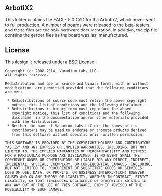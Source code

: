 ## ArbotiX2

This folder contains the EAGLE 5.0 CAD for the Arbotix2, which never went
to full production. A number of boards were released to the beta-testers,
and these files are the only hardware documentation. In addition, the zip
file contains the gerber files as the board was last manufactured.

## License

This design is released under a BSD License:

    Copyright (c) 2008-2014, Vanadium Labs LLC.
    All rights reserved.

    Redistribution and use in source and binary forms, with or without
    modification, are permitted provided that the following conditions
    are met:
  
     * Redistributions of source code must retain the above copyright
       notice, this list of conditions and the following disclaimer.
     * Redistributions in binary form must reproduce the above
       copyright notice, this list of conditions and the following
       disclaimer in the documentation and/or other materials provided
       with the distribution.
     * Neither the name of Vanadium Labs LLC nor the names of its
       contributors may be used to endorse or promote prducts derived
       from this software without specific prior written permission.

    THIS SOFTWARE IS PROVIDED BY THE COPYRIGHT HOLDERS AND CONTRIBUTORS
    "AS IS" AND ANY EXPRESS OR IMPLIED WARRANTIES, INCLUDING, BUT NOT
    LIMITED TO, THE IMPLIED WARRANTIES OF MERCHANTABILITY AND FITNESS
    FOR A PARTICULAR PURPOSE ARE DISCLAIMED. IN NO EVENT SHALL THE
    COPYRIGHT OWNER OR CONTRIBUTORS BE LIABLE FOR ANY DIRECT, INDIRECT,
    INCIDENTAL, SPECIAL, EXEMPLARY, OR CONSEQUENTIAL DAMAGES (INCLUDING,
    BUT NOT LIMITED TO, PROCUREMENT OF SUBSTITUTE GOODS OR SERVICES;
    LOSS OF USE, DATA, OR PROFITS; OR BUSINESS INTERRUPTION) HOWEVER
    CAUSED AND ON ANY THEORY OF LIABILITY, WHETHER IN CONTRACT, STRICT
    LIABILITY, OR TORT (INCLUDING NEGLIGENCE OR OTHERWISE) ARISING IN
    ANY WAY OUT OF THE USE OF THIS SOFTWARE, EVEN IF ADVISED OF THE
    POSSIBILITY OF SUCH DAMAGE.
